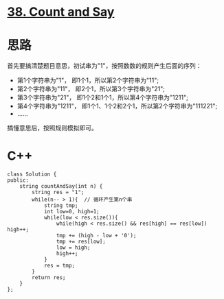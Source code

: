 # [38. Count and Say](https://leetcode.com/problems/count-and-say/description/)
#  思路
首先要搞清楚题目意思，初试串为"1"，按照数数的规则产生后面的序列：
* 第1个字符串为"1"， 即1个1，所以第2个字符串为"11";
* 第2个字符串为"11"， 即2个1，所以第3个字符串为"21";
* 第3个字符串为"21"， 即1个2和1个1，所以第4个字符串为"1211";
* 第4个字符串为"1211"， 即1个1、1个2和2个1，所以第2个字符串为"111221";
* ...... 

搞懂意思后，按照规则模拟即可。
# C++
```
class Solution {
public:
    string countAndSay(int n) {
        string res = "1";
        while(n-- > 1){  // 循环产生第n个串
            string tmp;
            int low=0, high=1;
            while(low < res.size()){
                while(high < res.size() && res[high] == res[low]) high++;
                tmp += (high - low + '0');
                tmp += res[low];
                low = high;
                high++;
            }
            res = tmp;
        }
        return res; 
    }
};
```
